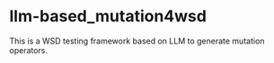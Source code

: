 # llm-based_mutation4wsd
This is a WSD testing framework based on LLM to generate mutation operators.
